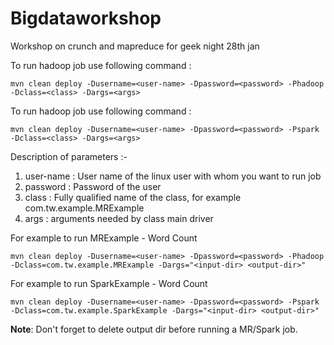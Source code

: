 # Bigdataworkshop
Workshop on crunch and mapreduce for geek night 28th jan

To run hadoop job use following command :

`mvn clean deploy -Dusername=<user-name> -Dpassword=<password> -Phadoop  -Dclass=<class> -Dargs=<args>`

To run hadoop job use following command :

`mvn clean deploy -Dusername=<user-name> -Dpassword=<password> -Pspark  -Dclass=<class> -Dargs=<args>`

Description of parameters :-

1. user-name  : User name of the linux user with whom you want to run job
2. password   : Password of the user
3. class      : Fully qualified name of the class, for example com.tw.example.MRExample
4. args       : arguments needed by class main driver

For example to run MRExample - Word Count

`mvn clean deploy -Dusername=<user-name> -Dpassword=<password> -Phadoop  -Dclass=com.tw.example.MRExample -Dargs="<input-dir> <output-dir>"`

For example to run SparkExample - Word Count

`mvn clean deploy -Dusername=<user-name> -Dpassword=<password> -Pspark  -Dclass=com.tw.example.SparkExample -Dargs="<input-dir> <output-dir>"`

**Note**: Don't forget to delete output dir before running a MR/Spark job. 
